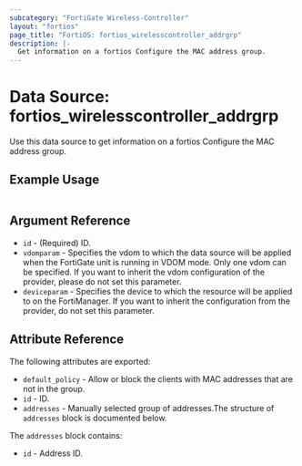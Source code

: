 ```yaml
---
subcategory: "FortiGate Wireless-Controller"
layout: "fortios"
page_title: "FortiOS: fortios_wirelesscontroller_addrgrp"
description: |-
  Get information on a fortios Configure the MAC address group.
---
```


# Data Source: fortios_wirelesscontroller_addrgrp
Use this data source to get information on a fortios Configure the MAC address group.


## Example Usage

```hcl

```

## Argument Reference

* `id` - (Required) ID.
* `vdomparam` - Specifies the vdom to which the data source will be applied when the FortiGate unit is running in VDOM mode. Only one vdom can be specified. If you want to inherit the vdom configuration of the provider, please do not set this parameter.
* `deviceparam` - Specifies the device to which the resource will be applied to on the FortiManager. If you want to inherit the configuration from the provider, do not set this parameter.

## Attribute Reference

The following attributes are exported:

* `default_policy` - Allow or block the clients with MAC addresses that are not in the group.
* `id` - ID.
* `addresses` - Manually selected group of addresses.The structure of `addresses` block is documented below.

The `addresses` block contains:

* `id` - Address ID.
